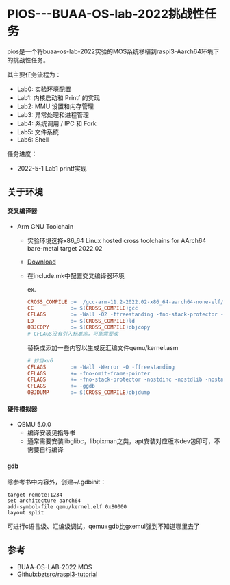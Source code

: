 # PIOS---BUAA-OS-lab-2022挑战性任务

pios是一个将buaa-os-lab-2022实验的MOS系统移植到raspi3-Aarch64环境下的挑战性任务。

其主要任务流程为：

* Lab0: 实验环境配置
* Lab1: 内核启动和 Printf 的实现
* Lab2: MMU 设置和内存管理
* Lab3: 异常处理和进程管理
* Lab4: 系统调用 / IPC 和 Fork
* Lab5: 文件系统
* Lab6: Shell

任务进度： 

* 2022-5-1 Lab1 printf实现



## 关于环境

#### 交叉编译器

* Arm GNU Toolchain
  * 实验环境选择x86_64 Linux hosted cross toolchains for AArch64 bare-metal target 2022.02
  * [Download](https://developer.arm.com/-/media/Files/downloads/gnu/11.2-2022.02/binrel/gcc-arm-11.2-2022.02-x86_64-aarch64-none-elf.tar.xz)
  * 在include.mk中配置交叉编译器环境
  
    ex.
  
    ```makefile
    CROSS_COMPILE :=  /gcc-arm-11.2-2022.02-x86_64-aarch64-none-elf/bin/aarch64-none-elf-
    CC            := $(CROSS_COMPILE)gcc
    CFLAGS        := -Wall -O2 -ffreestanding -fno-stack-protector -nostdinc -nostdlib -nostartfiles
    LD            := $(CROSS_COMPILE)ld
    OBJCOPY       := $(CROSS_COMPILE)objcopy
    # CFLAGS没有引入标准库，可能需要改
    ```

    替换或添加一些内容以生成反汇编文件qemu/kernel.asm
    ```makefile
    # 抄自xv6
    CFLAGS        := -Wall -Werror -O -ffreestanding 
    CFLAGS        += -fno-omit-frame-pointer 
    CFLAGS        += -fno-stack-protector -nostdinc -nostdlib -nostartfiles
    CFLAGS        += -ggdb
    OBJDUMP       := $(CROSS_COMPILE)objdump
    ```

#### 硬件模拟器

* QEMU 5.0.0
  * 编译安装见指导书
  * 通常需要安装libglibc，libpixman之类，apt安装对应版本dev包即可，不需要自行编译

#### gdb

除参考书中内容外，创建~/.gdbinit：
```
target remote:1234
set architecture aarch64
add-symbol-file qemu/kernel.elf 0x80000
layout split
```
可进行c语言级、汇编级调试，qemu+gdb比gxemul强到不知道哪里去了

## 参考
* BUAA-OS-LAB-2022 MOS
* Github:[bztsrc/raspi3-tutorial](https://github.com/bztsrc/raspi3-tutorial)